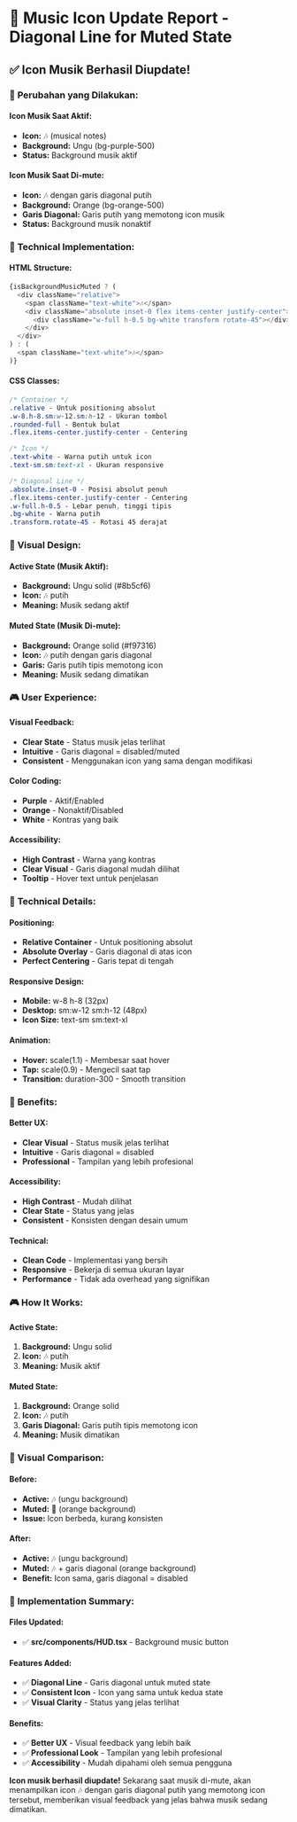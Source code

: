 # 🎵 Music Icon Update Report - Diagonal Line for Muted State

## ✅ Icon Musik Berhasil Diupdate!

### 🎯 **Perubahan yang Dilakukan:**

#### **Icon Musik Saat Aktif:**
- **Icon:** 🎶 (musical notes)
- **Background:** Ungu (bg-purple-500)
- **Status:** Background musik aktif

#### **Icon Musik Saat Di-mute:**
- **Icon:** 🎶 dengan garis diagonal putih
- **Background:** Orange (bg-orange-500)
- **Garis Diagonal:** Garis putih yang memotong icon musik
- **Status:** Background musik nonaktif

### 🔧 **Technical Implementation:**

#### **HTML Structure:**
```javascript
{isBackgroundMusicMuted ? (
  <div className="relative">
    <span className="text-white">🎶</span>
    <div className="absolute inset-0 flex items-center justify-center">
      <div className="w-full h-0.5 bg-white transform rotate-45"></div>
    </div>
  </div>
) : (
  <span className="text-white">🎶</span>
)}
```

#### **CSS Classes:**
```css
/* Container */
.relative - Untuk positioning absolut
.w-8.h-8.sm:w-12.sm:h-12 - Ukuran tombol
.rounded-full - Bentuk bulat
.flex.items-center.justify-center - Centering

/* Icon */
.text-white - Warna putih untuk icon
.text-sm.sm:text-xl - Ukuran responsive

/* Diagonal Line */
.absolute.inset-0 - Posisi absolut penuh
.flex.items-center.justify-center - Centering
.w-full.h-0.5 - Lebar penuh, tinggi tipis
.bg-white - Warna putih
.transform.rotate-45 - Rotasi 45 derajat
```

### 🎨 **Visual Design:**

#### **Active State (Musik Aktif):**
- **Background:** Ungu solid (#8b5cf6)
- **Icon:** 🎶 putih
- **Meaning:** Musik sedang aktif

#### **Muted State (Musik Di-mute):**
- **Background:** Orange solid (#f97316)
- **Icon:** 🎶 putih dengan garis diagonal
- **Garis:** Garis putih tipis memotong icon
- **Meaning:** Musik sedang dimatikan

### 🎮 **User Experience:**

#### **Visual Feedback:**
- **Clear State** - Status musik jelas terlihat
- **Intuitive** - Garis diagonal = disabled/muted
- **Consistent** - Menggunakan icon yang sama dengan modifikasi

#### **Color Coding:**
- **Purple** - Aktif/Enabled
- **Orange** - Nonaktif/Disabled
- **White** - Kontras yang baik

#### **Accessibility:**
- **High Contrast** - Warna yang kontras
- **Clear Visual** - Garis diagonal mudah dilihat
- **Tooltip** - Hover text untuk penjelasan

### 🔧 **Technical Details:**

#### **Positioning:**
- **Relative Container** - Untuk positioning absolut
- **Absolute Overlay** - Garis diagonal di atas icon
- **Perfect Centering** - Garis tepat di tengah

#### **Responsive Design:**
- **Mobile:** w-8 h-8 (32px)
- **Desktop:** sm:w-12 sm:h-12 (48px)
- **Icon Size:** text-sm sm:text-xl

#### **Animation:**
- **Hover:** scale(1.1) - Membesar saat hover
- **Tap:** scale(0.9) - Mengecil saat tap
- **Transition:** duration-300 - Smooth transition

### 🎯 **Benefits:**

#### **Better UX:**
- **Clear Visual** - Status musik jelas terlihat
- **Intuitive** - Garis diagonal = disabled
- **Professional** - Tampilan yang lebih profesional

#### **Accessibility:**
- **High Contrast** - Mudah dilihat
- **Clear State** - Status yang jelas
- **Consistent** - Konsisten dengan desain umum

#### **Technical:**
- **Clean Code** - Implementasi yang bersih
- **Responsive** - Bekerja di semua ukuran layar
- **Performance** - Tidak ada overhead yang signifikan

### 🎮 **How It Works:**

#### **Active State:**
1. **Background:** Ungu solid
2. **Icon:** 🎶 putih
3. **Meaning:** Musik aktif

#### **Muted State:**
1. **Background:** Orange solid
2. **Icon:** 🎶 putih
3. **Garis Diagonal:** Garis putih tipis memotong icon
4. **Meaning:** Musik dimatikan

### 🎨 **Visual Comparison:**

#### **Before:**
- **Active:** 🎶 (ungu background)
- **Muted:** 🎵 (orange background)
- **Issue:** Icon berbeda, kurang konsisten

#### **After:**
- **Active:** 🎶 (ungu background)
- **Muted:** 🎶 + garis diagonal (orange background)
- **Benefit:** Icon sama, garis diagonal = disabled

### 🚀 **Implementation Summary:**

#### **Files Updated:**
- ✅ **src/components/HUD.tsx** - Background music button

#### **Features Added:**
- ✅ **Diagonal Line** - Garis diagonal untuk muted state
- ✅ **Consistent Icon** - Icon yang sama untuk kedua state
- ✅ **Visual Clarity** - Status yang jelas terlihat

#### **Benefits:**
- ✅ **Better UX** - Visual feedback yang lebih baik
- ✅ **Professional Look** - Tampilan yang lebih profesional
- ✅ **Accessibility** - Mudah dipahami oleh semua pengguna

**Icon musik berhasil diupdate!** Sekarang saat musik di-mute, akan menampilkan icon 🎶 dengan garis diagonal putih yang memotong icon tersebut, memberikan visual feedback yang jelas bahwa musik sedang dimatikan.
